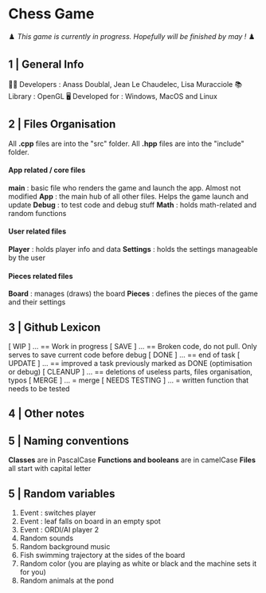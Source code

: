 # Chess Game
♟️ *This game is currently in progress. Hopefully will be finished by may !* ♟️

## 1 | General Info
🧑‍💻 Developers : Anass Doublal, Jean Le Chaudelec, Lisa Muracciole
📚 Library : OpenGL
🖥️ Developed for : Windows, MacOS and Linux

## 2 | Files Organisation
All **.cpp** files are into the "src" folder. All **.hpp** files are into the "include" folder.

#### App related / core  files
**main** : basic file who renders the game and launch the app. Almost not modified
**App** : the main hub of all other files. Helps the game launch and update
**Debug** : to test code and debug stuff
**Math** : holds math-related and random functions

#### User related files
**Player** : holds player info and data
**Settings** : holds the settings manageable by the user

#### Pieces related files
**Board** : manages (draws) the board
**Pieces** : defines the pieces of the game and their settings

## 3 | Github Lexicon
[ WIP ] ... == Work in progress
[ SAVE ] ... == Broken code, do not pull. Only serves to save current code before debug
[ DONE ] ... == end of task
[ UPDATE ] ... == improved a task previously marked as DONE (optimisation or debug)
[ CLEANUP ] ... == deletions of useless parts, files organisation, typos
[ MERGE ] ... = merge
[ NEEDS TESTING ] ... = written function that needs to be tested

## 4 | Other notes


## 5 | Naming conventions
**Classes** are in PascalCase
**Functions and booleans** are in camelCase
**Files** all start with capital letter

## 5 | Random variables
1. Event : switches player
2. Event : leaf falls on board in an empty spot
3. Event : ORDI/AI player 2
4. Random sounds 
5. Random background music
6. Fish swimming trajectory at the sides of the board
7. Random color (you are playing as white or black and the machine sets it for you)
8. Random animals at the pond